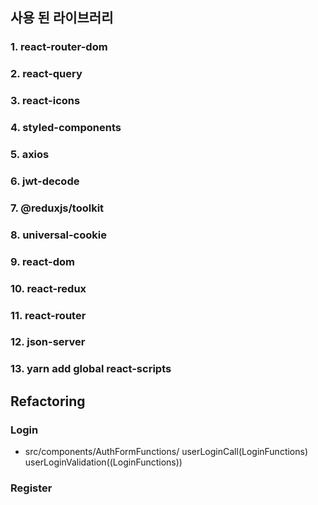 ## 사용 된 라이브러리

### 1. react-router-dom

### 2. react-query

### 3. react-icons

### 4. styled-components

### 5. axios

### 6. jwt-decode

### 7. @reduxjs/toolkit

### 8. universal-cookie

### 9. react-dom

### 10. react-redux

### 11. react-router

### 12. json-server

### 13. yarn add global react-scripts

## Refactoring

### Login

- src/components/AuthFormFunctions/
  userLoginCall(LoginFunctions)
  userLoginValidation((LoginFunctions))

### Register
